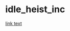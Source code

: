 # idle_heist_inc

[link text]([https://example.com/my-link](https://drive.google.com/drive/folders/1J_Z1zNc84CpXcWLdmXFK5UodIQ0EVCLn) "Game Play Video")
